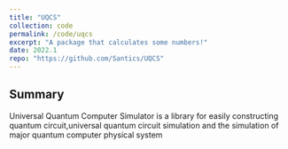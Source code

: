 ```yaml
---
title: "UQCS"
collection: code
permalink: /code/uqcs
excerpt: "A package that calculates some numbers!"
date: 2022.1
repo: "https://github.com/Santics/UQCS"
---
```


## Summary
Universal Quantum Computer Simulator is a library for easily constructing quantum circuit,universal quantum circuit simulation and the simulation of major quantum computer physical system